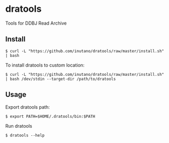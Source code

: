 # dratools

Tools for DDBJ Read Archive

## Install

```
$ curl -L "https://github.com/inutano/dratools/raw/master/install.sh" | bash
```

To install dratools to custom location:

```
$ curl -L "https://github.com/inutano/dratools/raw/master/install.sh" | bash /dev/stdin --target-dir /path/to/dratools
```

## Usage

Export dratools path:

```
$ export PATH=$HOME/.dratools/bin:$PATH
```

Run dratools

```
$ dratools --help
```